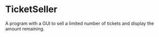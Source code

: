 # TicketSeller

A program with a GUI to sell a limited number of tickets and display the amount remaining.
